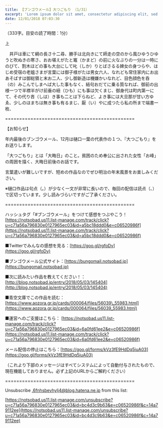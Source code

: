```yaml
---
title: 【ブンゴウメール】大つごもり （1/31）
excerpt: 'Lorem ipsum dolor sit amet, consectetur adipiscing elit, sed do eiusmod tempor incididunt ut labore et dolore magna aliqua. Praesent elementum facilisis leo vel fringilla est ullamcorper eget. At imperdiet dui accumsan sit amet nulla facilisi morbi tempus.'
date: 12/01/2018 07:03:30
---
```


（333字。目安の読了時間：1分）

上

　井戸は車にて綱の長さ十二尋、勝手は北向きにて師走の空のから風ひゆうひゆうと吹ぬきの寒さ、おお堪えがたと竈（かまど）の前に火なぶりの一分は一時にのびて、割木ほどの事も大台にして叱（しか）りとばさるる婢女の身つらや、はじめ受宿の老媼さまが言葉には御子様がたは男女六人、なれども常住家内にお出あそばすは御総領と末お二人、少し御新造は機嫌かいなれど、目色顔色を呑（の）みこんでしまへば大した事もなく、結句おだてに乗る質なれば、御前の出様一つで半襟半がけ前垂の紐（ひも）にも事は欠くまじ、御身代は町内第一にて、その代り吝（しは）き事も二とは下らねど、よき事には大旦那が甘い方ゆゑ、少しのほまちは無き事も有るまじ、厭（い）やに成つたら私の所まで端書一枚、

\==============================================

【お知らせ】

年内最後のブンゴウメール、12月は樋口一葉の代表作の１つ、『大つごもり』をお送りします。

「大つごもり」とは「大晦日」のこと。貧困のため奉公に出された女性「お峰」の周囲を描く、大晦日前後のお話です。

言葉遣いが難しいですが、短めの作品なのでぜひ明治の年末風景をお楽しみください。

※樋口作品は句点（。）が少なく一文が非常に長いので、毎回の配信は読点（、）で区切っています。少し読みづらいですがご了承ください。

\==============================================

ハッシュタグ「#ブンゴウメール」をつけて感想をつぶやこう！ [https://notsobad.us11.list-manage.com/track/click?u=c71a56a796830e0127965ec03&id=a5bc18ddd0&e=c06520986f](https://notsobad.us11.list-manage.com/track/click?u=c71a56a796830e0127965ec03&id=a5bc18ddd0&e=c06520986f)

■Twitterでみんなの感想を見る：[https://goo.gl/rgfoDv](https://goo.gl/rgfoDv)

■ブンゴウメール公式サイト：[https://bungomail.notsobad.jp](https://bungomail.notsobad.jp)

■次に読みたい作品を教えてください！：[http://blog.notsobad.jp/entry/2018/05/03/145404](http://blog.notsobad.jp/entry/2018/05/03/145404)

■青空文庫でこの作品を読む：[https://www.aozora.gr.jp/cards/000064/files/56039\_55983.html](https://www.aozora.gr.jp/cards/000064/files/56039_55983.html)

■運営へのご支援はこちら： [https://notsobad.us11.list-manage.com/track/click?u=c71a56a796830e0127965ec03&id=6a0fd61ee2&e=c06520986f](https://notsobad.us11.list-manage.com/track/click?u=c71a56a796830e0127965ec03&id=6a0fd61ee2&e=c06520986f)

メール配信の停止はこちら：[https://goo.gl/forms/kVz3fE9HdDq5iuA03](https://goo.gl/forms/kVz3fE9HdDq5iuA03)

（これより下部のメッセージはすべてシステムによって自動付与されたもので、現在機能しておりません。必ず上記のURLからご解約ください）

\==============================================

Unsubscribe .6fnhsbevhylj4@blog.hatena.ne.jp from this list:

[https://notsobad.us11.list-manage.com/unsubscribe?u=c71a56a796830e0127965ec03&id=bc4d3c9b63&e=c06520986f&c=14a79112ee](https://notsobad.us11.list-manage.com/unsubscribe?u=c71a56a796830e0127965ec03&id=bc4d3c9b63&e=c06520986f&c=14a79112ee)
